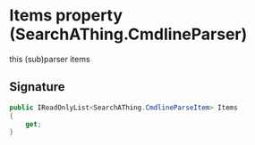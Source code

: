 # Items property (SearchAThing.CmdlineParser)
this (sub)parser items

## Signature
```csharp
public IReadOnlyList<SearchAThing.CmdlineParseItem> Items
{
    get;
}
```
